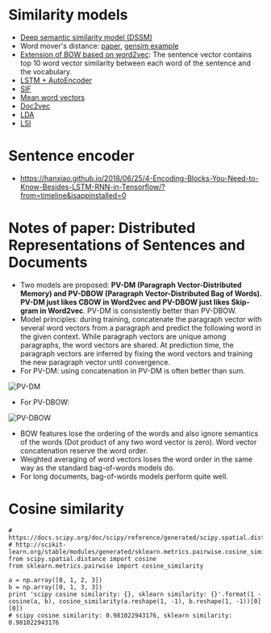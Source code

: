 # Similarity models
- [Deep semantic similarity model (DSSM)](http://www.microsoft.com/en-us/research/project/dssm/)
- Word mover's distance: [paper](http://proceedings.mlr.press/v37/kusnerb15.pdf), [gensim example](https://markroxor.github.io/gensim/static/notebooks/WMD_tutorial.html)
- [Extension of BOW based on word2vec](https://www.zhihu.com/question/29978268/answer/55338644): The sentence vector contains top 10 word vector similarity between each word of the sentence and the vocabulary.
- [LSTM + AutoEncoder](https://www.zhihu.com/question/29978268/answer/114093723)
- [SIF](https://github.com/gaoisbest/NLP-Projects/blob/master/Text%20similarity/SIF.py)
- [Mean word vectors](https://github.com/gaoisbest/NLP-Projects/blob/master/Text%20similarity/Word2vec_mean.py)
- [Doc2vec](https://github.com/gaoisbest/NLP-Projects/blob/master/Text%20similarity/Doc2vec_model.py)
- [LDA](https://github.com/gaoisbest/NLP-Projects/blob/master/Text%20similarity/LDA_model.py)
- [LSI](https://github.com/gaoisbest/NLP-Projects/blob/master/Text%20similarity/LSI_model.py)

# Sentence encoder
- https://hanxiao.github.io/2018/06/25/4-Encoding-Blocks-You-Need-to-Know-Besides-LSTM-RNN-in-Tensorflow/?from=timeline&isappinstalled=0

# Notes of paper: Distributed Representations of Sentences and Documents
* Two models are proposed: **PV-DM (Paragraph Vector-Distributed Memory) and PV-DBOW (Paragraph Vector-Distributed Bag of Words). PV-DM just likes CBOW in Word2vec and PV-DBOW just likes Skip-gram in Word2vec**. PV-DM is consistently better than PV-DBOW. 
* Model principles: during training, concatenate the paragraph vector with several word vectors from a paragraph and predict the following word in the given context. While paragraph vectors are unique among paragraphs, the word vectors are shared. At
prediction time, the paragraph vectors are inferred by fixing the word vectors and training the new paragraph vector until convergence.
* For PV-DM: using concatenation in PV-DM is often better than sum.

![PV-DM](https://github.com/gaoisbest/NLP-Projects/blob/master/Text%20similarity/PV-DM.png)

* For PV-DBOW:

![PV-DBOW](https://github.com/gaoisbest/NLP-Projects/blob/master/Text%20similarity/PV-DBOW.png)

* BOW features lose the ordering of the words and also ignore semantics of the words (Dot product of any two word vector is zero). Word vector concatenation reserve the word order.
* Weighted averaging of word vectors loses the word order in the same way as the standard bag-of-words models do.
* For long documents, bag-of-words models perform quite well.

# Cosine similarity

```
# https://docs.scipy.org/doc/scipy/reference/generated/scipy.spatial.distance.cosine.html
# http://scikit-learn.org/stable/modules/generated/sklearn.metrics.pairwise.cosine_similarity.html
from scipy.spatial.distance import cosine
from sklearn.metrics.pairwise import cosine_similarity

a = np.array([0, 1, 2, 3])
b = np.array([0, 1, 3, 3]) 
print 'scipy cosine similarity: {}, sklearn similarity: {}'.format(1 - cosine(a, b), cosine_similarity(a.reshape(1, -1), b.reshape(1, -1))[0][0])
# scipy cosine similarity: 0.981022943176, sklearn similarity: 0.981022943176

```
